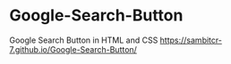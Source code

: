 # Google-Search-Button
Google Search Button in HTML and CSS
 https://sambitcr-7.github.io/Google-Search-Button/
